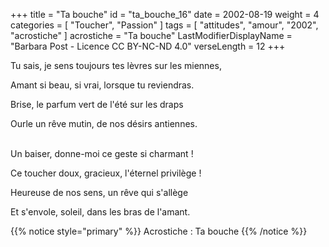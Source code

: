 +++
title = "Ta bouche"
id = "ta_bouche_16"
date = 2002-08-19
weight = 4
categories = [ "Toucher", "Passion" ]
tags = [ "attitudes", "amour", "2002", "acrostiche" ]
acrostiche = "Ta bouche"
LastModifierDisplayName = "Barbara Post - Licence CC BY-NC-ND 4.0"
verseLength = 12
+++

Tu sais, je sens toujours tes lèvres sur les miennes,

Amant si beau, si vrai, lorsque tu reviendras.

Brise, le parfum vert de l'été sur les draps

Ourle un rêve mutin, de nos désirs antiennes.

 \
Un baiser, donne-moi ce geste si charmant !

Ce toucher doux, gracieux, l'éternel privilège !

Heureuse de nos sens, un rêve qui s'allège

Et s'envole, soleil, dans les bras de l'amant.

{{% notice style="primary" %}}
Acrostiche : Ta bouche
{{% /notice %}}
